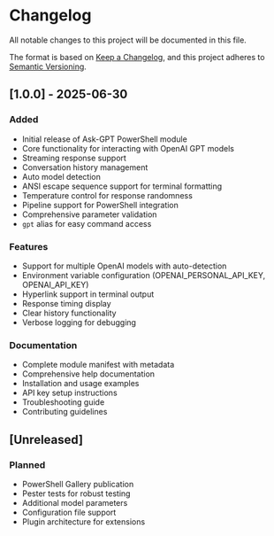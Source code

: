 # Changelog

All notable changes to this project will be documented in this file.

The format is based on [Keep a Changelog](https://keepachangelog.com/en/1.0.0/),
and this project adheres to [Semantic Versioning](https://semver.org/spec/v2.0.0.html).

## [1.0.0] - 2025-06-30

### Added
- Initial release of Ask-GPT PowerShell module
- Core functionality for interacting with OpenAI GPT models
- Streaming response support
- Conversation history management
- Auto model detection
- ANSI escape sequence support for terminal formatting
- Temperature control for response randomness
- Pipeline support for PowerShell integration
- Comprehensive parameter validation
- `gpt` alias for easy command access

### Features
- Support for multiple OpenAI models with auto-detection
- Environment variable configuration (OPENAI_PERSONAL_API_KEY, OPENAI_API_KEY)
- Hyperlink support in terminal output
- Response timing display
- Clear history functionality
- Verbose logging for debugging

### Documentation
- Complete module manifest with metadata
- Comprehensive help documentation
- Installation and usage examples
- API key setup instructions
- Troubleshooting guide
- Contributing guidelines

## [Unreleased]

### Planned
- PowerShell Gallery publication
- Pester tests for robust testing
- Additional model parameters
- Configuration file support
- Plugin architecture for extensions
